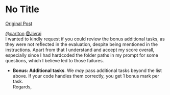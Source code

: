 # No Title

[Original Post](https://discourse.onlinedegree.iitm.ac.in/t/171141/22)

<p><a class="mention" href="/u/carlton">@carlton</a> <a class="mention" href="/u/jivraj">@Jivraj</a><br>
I wanted to kindly request if you could review the bonus additional tasks, as they were not reflected in the evaluation, despite being mentioned in the instructions. Apart from that I understand and accept my score overall, especially since I had hardcoded the folder paths in my prompt for some questions, which I believe led to those failures.</p>
<ul>
<li><strong>Bonus: Additional tasks</strong>. We <em>may</em> pass additional tasks beyond the list above. If your code handles them correctly, you get 1 bonus mark per task.<br>
Regards,</li>
</ul>